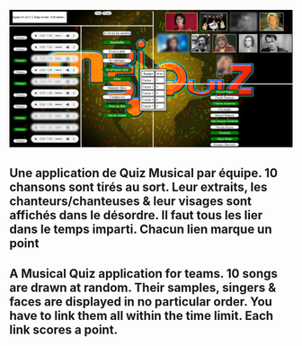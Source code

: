 ![alt text](https://github.com/dvdmnc/MusiQuizApp-React-Django-REST/blob/main/musiquiz.PNG?raw=true)

## Une application de Quiz Musical par équipe. 10 chansons sont tirés au sort. Leur extraits, les chanteurs/chanteuses & leur visages sont affichés dans le désordre. Il faut tous les lier dans le temps imparti. Chacun lien marque un point
## A Musical Quiz application for teams. 10 songs are drawn at random. Their samples, singers & faces are displayed in no particular order. You have to link them all within the time limit. Each link scores a point.
